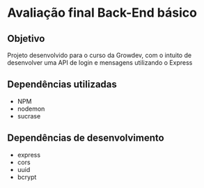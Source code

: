 # Avaliação final Back-End básico

## Objetivo
Projeto desenvolvido para o curso da Growdev, com o intuito de desenvolver uma API de login e mensagens utilizando o Express

## Dependências utilizadas
* NPM
* nodemon
* sucrase

## Dependências de desenvolvimento
* express
* cors
* uuid
* bcrypt

